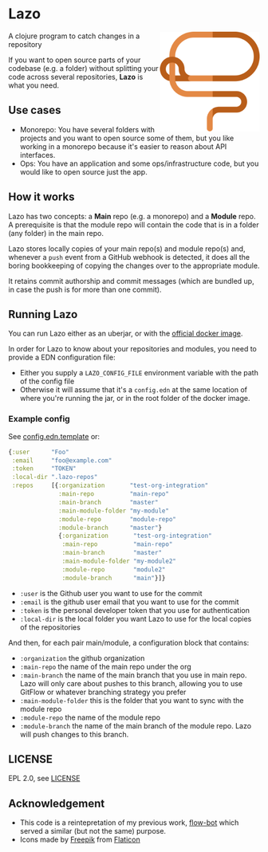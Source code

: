 # Lazo
<img src="lasso.svg" alt="Catch them changes!" width="200px" align="right">

A clojure program to catch changes in a repository 

If you want to open source parts of your codebase (e.g. a folder) without splitting your code across several repositories, **Lazo** is what you need.


## Use cases

- Monorepo: You have several folders with projects and you want to open source some of them, but you like working in a monorepo because it's easier to reason about API interfaces.
- Ops: You have an application and some ops/infrastructure code, but you would like to open source just the app.

## How it works

Lazo has two concepts: a **Main** repo (e.g. a monorepo) and a **Module** repo.   A prerequisite is that the module repo will contain the code that is in a folder (any folder) in the main repo.

Lazo stores locally copies of your main repo(s) and module repo(s) and, whenever a `push` event from a GitHub webhook is detected, it does all the boring bookkeeping of copying the changes over to the appropriate module.

It retains commit authorship and commit messages (which are bundled up, in case the push is for more than one commit).

## Running Lazo

You can run Lazo either as an uberjar, or with the [official docker image](https://hub.docker.com/repository/docker/nextjournal/lazo).

In order for Lazo to know about your repositories and modules, you need to provide a EDN configuration file:

- Either you supply a `LAZO_CONFIG_FILE` environment variable with the path of the config file
- Otherwise it will assume that it's a `config.edn` at the same location of where you're running the jar, or in the root folder of the docker image.

### Example config

See [config.edn.template](config.edn.template) or:

```clojure
{:user      "Foo"
 :email     "foo@example.com"
 :token     "TOKEN"
 :local-dir ".lazo-repos"
 :repos     [{:organization       "test-org-integration"
              :main-repo          "main-repo"
              :main-branch        "master"
              :main-module-folder "my-module"
              :module-repo        "module-repo"
              :module-branch      "master"}
              {:organization       "test-org-integration"
               :main-repo          "main-repo"
               :main-branch        "master"
               :main-module-folder "my-module2"
               :module-repo        "module2"
               :module-branch      "main"}]}
```

- `:user` is the Github user you want to use for the commit
- `:email` is the github user email that you want to use for the commit
- `:token` is the personal developer token that you use for authentication
- `:local-dir` is the local folder you want Lazo to use for the local copies of the repositories

And then, for each pair main/module, a configuration block that contains:
- `:organization` the github organization
- `:main-repo` the name of the main repo under the org
- `:main-branch` the name of the main branch that you use in main repo. Lazo will only care about pushes to this branch, allowing you to use GitFlow or whatever branching strategy you prefer
- `:main-module-folder` this is the folder that you want to sync with the module repo
- `:module-repo` the name of the module repo
- `:module-branch` the name of the main branch of the module repo. Lazo will push changes to this branch.

## LICENSE

EPL 2.0, see [LICENSE](LICENSE.md)

## Acknowledgement

- This code is a reintepretation of my previous work, [flow-bot](https://github.com/WorksHub/flow-bot) which served a similar (but not the same) purpose.
- Icons made by [Freepik](https://www.flaticon.com/authors/freepik) from [Flaticon](https://www.flaticon.com/)
